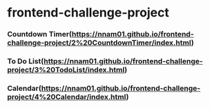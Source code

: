 # frontend-challenge-project

### Countdown Timer(https://nnam01.github.io/frontend-challenge-project/2%20CountdownTimer/index.html)
### To Do List(https://nnam01.github.io/frontend-challenge-project/3%20TodoList/index.html)
### Calendar(https://nnam01.github.io/frontend-challenge-project/4%20Calendar/index.html)
